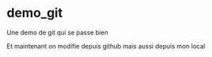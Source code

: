 # demo_git
Une demo de git qui se passe bien

Et maintenant on modifie depuis github 
mais aussi depuis mon local
